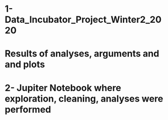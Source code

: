 # 1-Data_Incubator_Project_Winter2_2020
# Results of analyses, arguments and and plots
# 2- Jupiter Notebook where exploration, cleaning, analyses were performed
